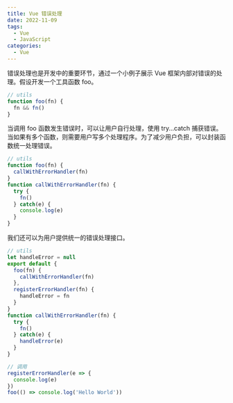 ```yaml
---
title: Vue 错误处理
date: 2022-11-09
tags:
  - Vue
  - JavaScript
categories:
  - Vue
---
```


错误处理也是开发中的重要环节，通过一个小例子展示 Vue 框架内部对错误的处理。假设开发一个工具函数 foo。

```JavaScript
// utils
function foo(fn) {
  fn && fn()
}
```

当调用 foo 函数发生错误时，可以让用户自行处理，使用 try...catch 捕获错误。当如果有多个函数，则需要用户写多个处理程序。为了减少用户负担，可以封装函数统一处理错误。

```JavaScript
// utils
function foo(fn) {
  callWithErrorHandler(fn)
}
function callWithErrorHandler(fn) {
  try {
    fn()
  } catch(e) {
    console.log(e)
  }
}
```

我们还可以为用户提供统一的错误处理接口。

```JavaScript
// utils
let handleError = null
export default {
  foo(fn) {
    callWithErrorHandler(fn)
  },
  registerErrorHandler(fn) {
    handleError = fn
  }
}
function callWithErrorHandler(fn) {
  try {
    fn()
  } catch(e) {
    handleError(e)
  }
}

// 调用
registerErrorHandler(e => {
  console.log(e)
})
foo(() => console.log('Hello World'))
```